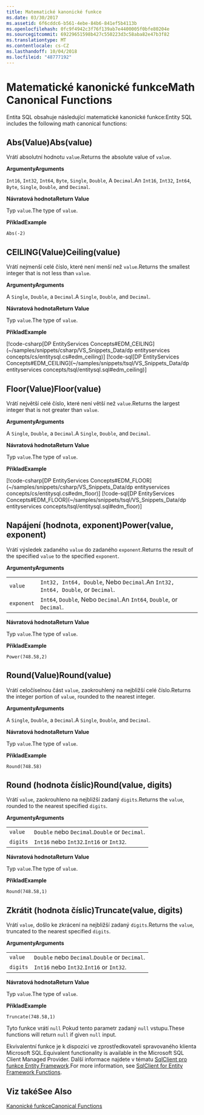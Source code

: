 ```yaml
---
title: Matematické kanonické funkce
ms.date: 03/30/2017
ms.assetid: 6f6cddc6-b561-4ebe-84b6-841ef5b4113b
ms.openlocfilehash: 0fc9f4942c3f76f139ab7e4400005f0bfe80204e
ms.sourcegitcommit: 69229651598b427c550223d3c58aba82e47b3f82
ms.translationtype: MT
ms.contentlocale: cs-CZ
ms.lasthandoff: 10/04/2018
ms.locfileid: "48777192"
---
```

# <a name="math-canonical-functions"></a><span data-ttu-id="144d1-102">Matematické kanonické funkce</span><span class="sxs-lookup"><span data-stu-id="144d1-102">Math Canonical Functions</span></span>

<span data-ttu-id="144d1-103">Entita SQL obsahuje následující matematické kanonické funkce:</span><span class="sxs-lookup"><span data-stu-id="144d1-103">Entity SQL includes the following math canonical functions:</span></span>
  
## <a name="absvalue"></a><span data-ttu-id="144d1-104">Abs(Value)</span><span class="sxs-lookup"><span data-stu-id="144d1-104">Abs(value)</span></span>

<span data-ttu-id="144d1-105">Vrátí absolutní hodnotu `value`.</span><span class="sxs-lookup"><span data-stu-id="144d1-105">Returns the absolute value of `value`.</span></span>

<span data-ttu-id="144d1-106">**Argumenty**</span><span class="sxs-lookup"><span data-stu-id="144d1-106">**Arguments**</span></span>

<span data-ttu-id="144d1-107">`Int16`, `Int32`, `Int64`, `Byte`, `Single`, `Double`, A `Decimal`.</span><span class="sxs-lookup"><span data-stu-id="144d1-107">An `Int16`, `Int32`, `Int64`, `Byte`, `Single`, `Double`, and `Decimal`.</span></span>

<span data-ttu-id="144d1-108">**Návratová hodnota**</span><span class="sxs-lookup"><span data-stu-id="144d1-108">**Return Value**</span></span>

<span data-ttu-id="144d1-109">Typ `value`.</span><span class="sxs-lookup"><span data-stu-id="144d1-109">The type of `value`.</span></span>

<span data-ttu-id="144d1-110">**Příklad**</span><span class="sxs-lookup"><span data-stu-id="144d1-110">**Example**</span></span>

`Abs(-2)`

## <a name="ceilingvalue"></a><span data-ttu-id="144d1-111">CEILING(Value)</span><span class="sxs-lookup"><span data-stu-id="144d1-111">Ceiling(value)</span></span>

<span data-ttu-id="144d1-112">Vrátí nejmenší celé číslo, které není menší než `value`.</span><span class="sxs-lookup"><span data-stu-id="144d1-112">Returns the smallest integer that is not less than `value`.</span></span>

<span data-ttu-id="144d1-113">**Argumenty**</span><span class="sxs-lookup"><span data-stu-id="144d1-113">**Arguments**</span></span>

<span data-ttu-id="144d1-114">A `Single`, `Double`, a `Decimal`.</span><span class="sxs-lookup"><span data-stu-id="144d1-114">A `Single`, `Double`, and `Decimal`.</span></span>

<span data-ttu-id="144d1-115">**Návratová hodnota**</span><span class="sxs-lookup"><span data-stu-id="144d1-115">**Return Value**</span></span>

<span data-ttu-id="144d1-116">Typ `value`.</span><span class="sxs-lookup"><span data-stu-id="144d1-116">The type of `value`.</span></span>

<span data-ttu-id="144d1-117">**Příklad**</span><span class="sxs-lookup"><span data-stu-id="144d1-117">**Example**</span></span>

[!code-csharp[DP EntityServices Concepts#EDM_CEILING](~/samples/snippets/csharp/VS_Snippets_Data/dp entityservices concepts/cs/entitysql.cs#edm_ceiling)]
[!code-sql[DP EntityServices Concepts#EDM_CEILING](~/samples/snippets/tsql/VS_Snippets_Data/dp entityservices concepts/tsql/entitysql.sql#edm_ceiling)]

## <a name="floorvalue"></a><span data-ttu-id="144d1-118">Floor(Value)</span><span class="sxs-lookup"><span data-stu-id="144d1-118">Floor(value)</span></span>

<span data-ttu-id="144d1-119">Vrátí největší celé číslo, které není větší než `value`.</span><span class="sxs-lookup"><span data-stu-id="144d1-119">Returns the largest integer that is not greater than `value`.</span></span>

<span data-ttu-id="144d1-120">**Argumenty**</span><span class="sxs-lookup"><span data-stu-id="144d1-120">**Arguments**</span></span>

<span data-ttu-id="144d1-121">A `Single`, `Double`, a `Decimal`.</span><span class="sxs-lookup"><span data-stu-id="144d1-121">A `Single`, `Double`, and `Decimal`.</span></span>

<span data-ttu-id="144d1-122">**Návratová hodnota**</span><span class="sxs-lookup"><span data-stu-id="144d1-122">**Return Value**</span></span>

<span data-ttu-id="144d1-123">Typ `value`.</span><span class="sxs-lookup"><span data-stu-id="144d1-123">The type of `value`.</span></span>

<span data-ttu-id="144d1-124">**Příklad**</span><span class="sxs-lookup"><span data-stu-id="144d1-124">**Example**</span></span>

[!code-csharp[DP EntityServices Concepts#EDM_FLOOR](~/samples/snippets/csharp/VS_Snippets_Data/dp entityservices concepts/cs/entitysql.cs#edm_floor)]
[!code-sql[DP EntityServices Concepts#EDM_FLOOR](~/samples/snippets/tsql/VS_Snippets_Data/dp entityservices concepts/tsql/entitysql.sql#edm_floor)]

## <a name="powervalue-exponent"></a><span data-ttu-id="144d1-125">Napájení (hodnota, exponent)</span><span class="sxs-lookup"><span data-stu-id="144d1-125">Power(value, exponent)</span></span>

<span data-ttu-id="144d1-126">Vrátí výsledek zadaného `value` do zadaného `exponent`.</span><span class="sxs-lookup"><span data-stu-id="144d1-126">Returns the result of the specified `value` to the specified `exponent`.</span></span>

<span data-ttu-id="144d1-127">**Argumenty**</span><span class="sxs-lookup"><span data-stu-id="144d1-127">**Arguments**</span></span>

|  |  |
|--|--|
|`value` | <span data-ttu-id="144d1-128">`Int32, Int64, Double`, Nebo `Decimal`.</span><span class="sxs-lookup"><span data-stu-id="144d1-128">An `Int32, Int64, Double`, or `Decimal`.</span></span> |
|`exponent` | <span data-ttu-id="144d1-129">`Int64`, `Double`, Nebo `Decimal`.</span><span class="sxs-lookup"><span data-stu-id="144d1-129">An `Int64`, `Double`, or `Decimal`.</span></span> |

<span data-ttu-id="144d1-130">**Návratová hodnota**</span><span class="sxs-lookup"><span data-stu-id="144d1-130">**Return Value**</span></span>

<span data-ttu-id="144d1-131">Typ `value`.</span><span class="sxs-lookup"><span data-stu-id="144d1-131">The type of `value`.</span></span>

<span data-ttu-id="144d1-132">**Příklad**</span><span class="sxs-lookup"><span data-stu-id="144d1-132">**Example**</span></span>

`Power(748.58,2)`

## <a name="roundvalue"></a><span data-ttu-id="144d1-133">Round(Value)</span><span class="sxs-lookup"><span data-stu-id="144d1-133">Round(value)</span></span>

<span data-ttu-id="144d1-134">Vrátí celočíselnou část `value`, zaokrouhlený na nejbližší celé číslo.</span><span class="sxs-lookup"><span data-stu-id="144d1-134">Returns the integer portion of `value`, rounded to the nearest integer.</span></span>

<span data-ttu-id="144d1-135">**Argumenty**</span><span class="sxs-lookup"><span data-stu-id="144d1-135">**Arguments**</span></span>

<span data-ttu-id="144d1-136">A `Single`, `Double`, a `Decimal`.</span><span class="sxs-lookup"><span data-stu-id="144d1-136">A `Single`, `Double`, and `Decimal`.</span></span>

<span data-ttu-id="144d1-137">**Návratová hodnota**</span><span class="sxs-lookup"><span data-stu-id="144d1-137">**Return Value**</span></span>

<span data-ttu-id="144d1-138">Typ `value`.</span><span class="sxs-lookup"><span data-stu-id="144d1-138">The type of `value`.</span></span>

<span data-ttu-id="144d1-139">**Příklad**</span><span class="sxs-lookup"><span data-stu-id="144d1-139">**Example**</span></span>

`Round(748.58)`

## <a name="roundvalue-digits"></a><span data-ttu-id="144d1-140">Round (hodnota číslic)</span><span class="sxs-lookup"><span data-stu-id="144d1-140">Round(value, digits)</span></span>

<span data-ttu-id="144d1-141">Vrátí `value`, zaokrouhleno na nejbližší zadaný `digits`.</span><span class="sxs-lookup"><span data-stu-id="144d1-141">Returns the `value`, rounded to the nearest specified `digits`.</span></span>

<span data-ttu-id="144d1-142">**Argumenty**</span><span class="sxs-lookup"><span data-stu-id="144d1-142">**Arguments**</span></span>

|  |  |
|--|--|
|`value`|<span data-ttu-id="144d1-143">`Double` nebo `Decimal`.</span><span class="sxs-lookup"><span data-stu-id="144d1-143">`Double` or `Decimal`.</span></span>|
|`digits`|<span data-ttu-id="144d1-144">`Int16` nebo `Int32`.</span><span class="sxs-lookup"><span data-stu-id="144d1-144">`Int16` or `Int32`.</span></span>|

<span data-ttu-id="144d1-145">**Návratová hodnota**</span><span class="sxs-lookup"><span data-stu-id="144d1-145">**Return Value**</span></span>

<span data-ttu-id="144d1-146">Typ `value`.</span><span class="sxs-lookup"><span data-stu-id="144d1-146">The type of `value`.</span></span>

<span data-ttu-id="144d1-147">**Příklad**</span><span class="sxs-lookup"><span data-stu-id="144d1-147">**Example**</span></span>

`Round(748.58,1)`

## <a name="truncatevalue-digits"></a><span data-ttu-id="144d1-148">Zkrátit (hodnota číslic)</span><span class="sxs-lookup"><span data-stu-id="144d1-148">Truncate(value, digits)</span></span>

<span data-ttu-id="144d1-149">Vrátí `value`, došlo ke zkrácení na nejbližší zadaný `digits`.</span><span class="sxs-lookup"><span data-stu-id="144d1-149">Returns the `value`, truncated to the nearest specified `digits`.</span></span>

<span data-ttu-id="144d1-150">**Argumenty**</span><span class="sxs-lookup"><span data-stu-id="144d1-150">**Arguments**</span></span>

|  |  |
|--|--|
|`value`|<span data-ttu-id="144d1-151">`Double` nebo `Decimal`.</span><span class="sxs-lookup"><span data-stu-id="144d1-151">`Double` or `Decimal`.</span></span>|
|`digits`|<span data-ttu-id="144d1-152">`Int16` nebo `Int32`.</span><span class="sxs-lookup"><span data-stu-id="144d1-152">`Int16` or `Int32`.</span></span>|

<span data-ttu-id="144d1-153">**Návratová hodnota**</span><span class="sxs-lookup"><span data-stu-id="144d1-153">**Return Value**</span></span>

<span data-ttu-id="144d1-154">Typ `value`.</span><span class="sxs-lookup"><span data-stu-id="144d1-154">The type of `value`.</span></span>

<span data-ttu-id="144d1-155">**Příklad**</span><span class="sxs-lookup"><span data-stu-id="144d1-155">**Example**</span></span>

`Truncate(748.58,1)`  
  
 <span data-ttu-id="144d1-156">Tyto funkce vrátí `null` Pokud tento parametr zadaný `null` vstupu.</span><span class="sxs-lookup"><span data-stu-id="144d1-156">These functions will return `null` if given `null` input.</span></span>  
  
 <span data-ttu-id="144d1-157">Ekvivalentní funkce je k dispozici ve zprostředkovateli spravovaného klienta Microsoft SQL.</span><span class="sxs-lookup"><span data-stu-id="144d1-157">Equivalent functionality is available in the Microsoft SQL Client Managed Provider.</span></span> <span data-ttu-id="144d1-158">Další informace najdete v tématu [SqlClient pro funkce Entity Framework](../../../../../../docs/framework/data/adonet/ef/sqlclient-for-ef-functions.md).</span><span class="sxs-lookup"><span data-stu-id="144d1-158">For more information, see [SqlClient for Entity Framework Functions](../../../../../../docs/framework/data/adonet/ef/sqlclient-for-ef-functions.md).</span></span>  
  
## <a name="see-also"></a><span data-ttu-id="144d1-159">Viz také</span><span class="sxs-lookup"><span data-stu-id="144d1-159">See Also</span></span>  
 [<span data-ttu-id="144d1-160">Kanonické funkce</span><span class="sxs-lookup"><span data-stu-id="144d1-160">Canonical Functions</span></span>](../../../../../../docs/framework/data/adonet/ef/language-reference/canonical-functions.md)

